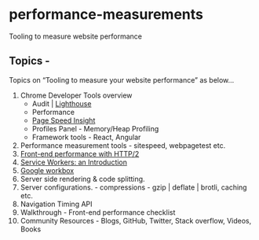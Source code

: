 # performance-measurements
Tooling to measure website performance

## Topics -
Topics on “Tooling to measure your website performance” as below…
 
1. Chrome Developer Tools overview
    - Audit | [Lighthouse](https://developers.google.com/web/tools/lighthouse/)
    - Performance
    - [Page Speed Insight](https://developers.google.com/speed/docs/insights/about)
    - Profiles Panel - Memory/Heap Profiling
    - Framework tools - React, Angular
2. Performance measurement tools - sitespeed, webpagetest etc.
3. [Front-end performance with HTTP/2](https://hpbn.co/http2/)
4. [Service Workers: an Introduction](https://developers.google.com/web/fundamentals/primers/service-workers/)
5. [Google workbox](https://developers.google.com/web/tools/workbox/)
4. Server side rendering & code splitting.
5. Server configurations. - compressions - gzip | deflate | brotli, caching etc.
6. Navigation Timing API
7. Walkthrough - Front-end performance checklist
8. Community Resources - Blogs, GitHub, Twitter, Stack overflow, Videos, Books
